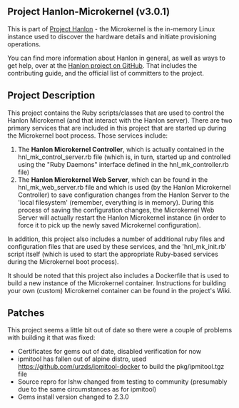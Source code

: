 ## Project Hanlon-Microkernel (v3.0.1)

This is part of [Project Hanlon][hanlon] - the Microkernel is the in-memory
Linux instance used to discover the hardware details and initiate
provisioning operations.

You can find more information about Hanlon in general, as well as ways to get
help, over at the [Hanlon project on GitHub][hanlon].  That includes the
contributing guide, and the official list of committers to the project.

[hanlon]: https://github.com/csc/hanlon


## Project Description

This project contains the Ruby scripts/classes that are used to control the Hanlon Microkernel (and that interact with the Hanlon server). There are two primary services that are included in this project that are started up during the Microkernel boot process. Those services include:

1. The **Hanlon Microkernel Controller**, which is actually contained in the hnl_mk_control_server.rb file (which is, in turn, started up and controlled using the "Ruby Daemons" interface defined in the hnl_mk_controller.rb file)
1. The **Hanlon Microkernel Web Server**, which can be found in the hnl_mk_web_server.rb file and which is used (by the Hanlon Microkernel Controller) to save configuration changes from the Hanlon Server to the 'local filesystem' (remember, everything is in memory). During this process of saving the configuration changes, the Microkernel Web Server will actually restart the Hanlon Microkernel instance (in order to force it to pick up the newly saved Microkernel configuration).

In addition, this project also includes a number of additional ruby files and configuration files that are used by these services, and the 'hnl_mk_init.rb' script itself (which is used to start the appropriate Ruby-based services during the Microkernel boot process).

It should be noted that this project also includes a Dockerfile that is used to build a new instance of the Microkernel container. Instructions for building your own (custom) Microkernel container can be found in the project's Wiki.



## Patches

This project seems a little bit out of date so there were a couple of problems with building it that was fixed:

* Certificates for gems out of date, disabled verification for now
* ipmitool has fallen out of alpine distro, used https://github.com/urzds/ipmitool-docker to build the pkg/ipmitool.tgz file
* Source repro for lshw changed from testing to community (presumably due to the same circumstances as for ipmitool)
* Gems install version changed to 2.3.0

